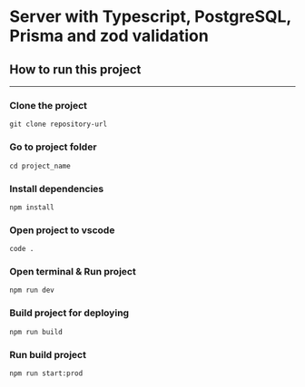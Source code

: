 # Server with Typescript, PostgreSQL, Prisma and zod validation

## How to run this project

---

### Clone the project

    git clone repository-url

### Go to project folder

    cd project_name

### Install dependencies

    npm install

### Open project to vscode

    code .

### Open terminal & Run project

    npm run dev

### Build project for deploying

    npm run build

### Run build project

    npm run start:prod
